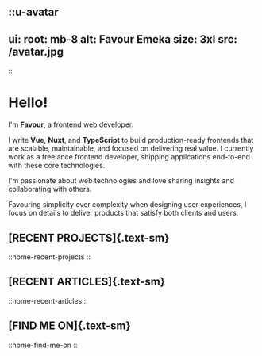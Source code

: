 ::u-avatar
---
ui:
  root: mb-8
alt: Favour Emeka
size: 3xl
src: /avatar.jpg
---
::

# Hello!

I'm **Favour**, a frontend web developer.

I write **Vue**, **Nuxt**, and **TypeScript** to build production-ready frontends that are scalable, maintainable, and focused on delivering real value. I currently work as a freelance frontend developer, shipping applications end-to-end with these core technologies.

I'm passionate about web technologies and love sharing insights and collaborating with others.

Favouring simplicity over complexity when designing user experiences, I focus on details to deliver products that satisfy both clients and users.

<!--  -->

## [RECENT PROJECTS]{.text-sm}

::home-recent-projects
::

<!--  -->

## [RECENT ARTICLES]{.text-sm}

::home-recent-articles
::

<!--  -->

## [FIND ME ON]{.text-sm}

::home-find-me-on
::